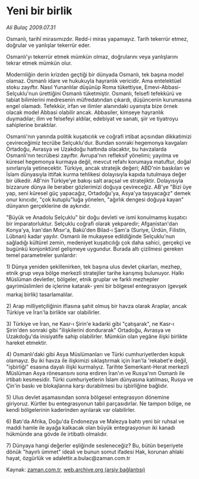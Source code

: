 # Yeni bir birlik

*Ali Bulaç 2009.07.31*

<tr><td class="metin" colspan="2" style="padding-top: 20px; padding-left: 5px; padding-right: 10px;">Osmanlı, tarihî mirasımızdır. Redd-i miras yapamayız. Tarih tekerrür etmez, doğrular ve yanlışlar tekerrür eder.</td></tr><tr><td class="metin" colspan="2" style="padding-top: 20px; padding-left: 5px; padding-right: 10px;"><p>Osmanlı'yı tekerrür etmek mümkün olmaz, doğrularını veya yanlışlarını tekrar etmek mümkün olur.
<p> Modernliğin derin krizden geçtiği bir dünyada Osmanlı, tek başına model olamaz. Osmanlı idare ve hukukuyla hayranlık vericidir. Ama entelektüel stoku zayıftır. Nasıl Yunanlılar düşünüp Roma tükettiyse, Emevi-Abbasi-Selçuklu'nun ürettiğini Osmanlı tüketmiştir. Osmanlı, felsefi tefekkürü ve tabiat bilimlerini medresenin müfredatından çıkardı, düşüncenin kurumasına engel olamadı. Tefekkür, irfan ve ilimler alanındaki uyanışta bize örnek olacak model Abbasi olabilir ancak. Abbasiler, kimseye hayranlık duymadılar; ilim ve felsefeyi aldılar, edebiyat ve sanatı, şiir ve tiyatroyu sahiplerine bıraktılar.
<p> Osmanlı'nın yanında politik kuşatıcılık ve coğrafi irtibat açısından dikkatimizi çevireceğimiz tecrübe Selçuklu'dur. Bundan sonraki hegemonya kavgaları Ortadoğu, Avrasya ve Uzakdoğu hattında olacaktır, bu havzalarda Osmanlı'nın tecrübesi zayıftır. Avrupa'nın refleksif yönelimi; yayılma ve küresel hegemonya kurmaya değil, mevcut refahı korumaya matuftur, doğal sınırlarıyla yetinecektir. Türkiye, ancak stratejik değeri; ABD'nin baskıları ve İslam dünyasıyla ittifak kurma tehlikesi dolayısıyla kapıda tutulmaya değer bir ülkedir. AB'nin Türkiye'ye bakışı salt araçsal ve stratejiktir. Dolayısıyla bizzarure dünya ile beraber gözlerimizi doğuya çevireceğiz. AB'ye "Bizi üye yap, seni küresel güç yapacağız, Ortadoğu'ya, Asya'ya taşıyacağız" demek onur kırıcıdır, "çok kutuplu"luğa yönelen, "ağırlık dengesi doğuya kayan" dünyanın gerçeklerine de aykırıdır.
<p> "Büyük ve Anadolu Selçuklu" bir doğu devleti ve ismi konulmamış kuşatıcı bir imparatorluktur. Selçuklu coğrafi olarak yekparedir; Afganistan'dan Konya'ya, İran'dan Mısır'a, Bakü'den Bilad-ı Şam'a (Suriye, Ürdün, Filistin, Lübnan) kadar yayılır. Osmanlı ile mukayese edildiğinde Selçuklu'nun sağladığı kültürel zemin, medeniyet kuşatıcılığı çok daha sahici, gerçekçi ve bugünkü konjonktürel gelişmeye uygundur. Burada altı çizilmesi gereken temel parametreler şunlardır:
<p> 1) Dünya yeniden şekillenirken, tek başına ulus devlet çıkarları, mezhep, etnik grup veya bölge merkezli stratejiler tarihe karışmış bulunuyor. Halkı Müslüman devletler, bölgeler, etnik gruplar ve farklı mezhepler gayrimüslimleri de içlerine katarak- yeni bir bölgesel entegrasyon (gevşek markaj birlik) tasarlamalılar.
<p> 2) Arap milliyetçiliğinin iflasına şahit olmuş bir havza olarak Araplar, ancak Türkiye ve İran'la birlikte var olabilirler.
<p> 3) Türkiye ve İran, ne Kasr-ı Şirin'e kadarki gibi "çatışarak", ne Kasr-ı Şirin'den sonraki gibi "ilişkilerini dondurarak" Ortadoğu, Avrasya ve Uzakdoğu'da inisiyatife sahip olabilirler. Mümkün olan yegâne ilişki birlikte hareket etmektir.
<p> 4) Osmanlı'daki gibi Asya Müslümanları ve Türki cumhuriyetlerden kopuk olamayız. Bu iki havza ile ilişkimizi sıklaştırmak için İran'la 'rekabet'e değil, "işbirliği" esasına dayalı ilişki kurmalıyız. Tarihte Semerkant-Herat merkezli Müslüman Asya rönesansını sona erdiren İran'ın ve Rusya'nın Osmanlı ile irtibatı kesmesidir. Türki cumhuriyetlerin İslam dünyasına katılması, Rusya ve Çin'in baskı ve blokajlarına karşı durabilmesi bu işbirliğine bağlıdır.
<p> 5) Ulus devlet aşamasından sonra bölgesel entegrasyon dönemine giriyoruz. Kürtler bu entegrasyonun tabii parçasıdırlar. Ne tampon bölge, ne kendi bölgelerinin kaderinden ayrılarak var olabilirler.
<p> 6) Batı'da Afrika, Doğu'da Endonezya ve Malezya bahtı yeni bir ruhsal ve maddi hamle ile ayağa kalkacak olan büyük entegrasyonun iki kanadı hükmünde ana gövde ile irtibatlı olmalıdır.
<p> 7) Dünyaya hangi değerler eşliğinde sesleneceğiz? Bu, bütün beşeriyete dönük "hayırlı ümmet" ideali ve bunun somut ifadesi Hak, korunan ahlaki hayat, özgürlük ve adalettir.a.bulac@zaman.com.tr<br/></p></p></p></p></p></p></p></p></p></p></p></td></tr>

Kaynak: [zaman.com.tr](http://zaman.com.tr/yazar.do?yazino=875213), [web.archive.org (arşiv bağlantısı)](http://web.archive.org/web/20090804193406/http://www.zaman.com.tr:80/yazar.do?yazino=875213)
